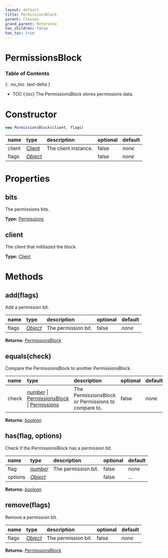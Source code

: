 ```yaml
---
layout: default
title: PermissionsBlock
parent: Classes
grand_parent: Reference
has_children: false
has_toc: true
---
```


# PermissionsBlock
### Table of Contents
{: .no_toc .text-delta }

- TOC
{:toc}
The PermissionsBlock stores permissions data.
# Constructor
```js
new PermissionsBlock(client, flags)
```

| name | type | description | optional | default |
|:-----|:-----|:------------|:---------|:--------|
| client | [Client](/ref/classes/Client) | The client instance. | false | *none* |
| flags | *[Object](https://developer.mozilla.org/en-US/docs/Web/JavaScript/Reference/Global_Objects/Object)* |   | false | *none* |

# Properties
## bits
The permissions bits.

**Type:** [Permissions](/ref/classes/Permissions)

## client
The client that initiliazed the block.

**Type:** [Client](/ref/classes/Client)

# Methods
## add(flags)
Add a permission bit.

| name | type | description | optional | default |
|:-----|:-----|:------------|:---------|:--------|
| flags | *[Object](https://developer.mozilla.org/en-US/docs/Web/JavaScript/Reference/Global_Objects/Object)* | The permission bit. | false | *none* |

**Returns:** [PermissionsBlock](/ref/classes/PermissionsBlock)

## equals(check)
Compare the PermissionsBlock to another PermissionsBlock.

| name | type | description | optional | default |
|:-----|:-----|:------------|:---------|:--------|
| check | *[number](https://developer.mozilla.org/en-US/docs/Web/JavaScript/Reference/Global_Objects/number)* \| [PermissionsBlock](/ref/classes/PermissionsBlock) \| [Permissions](/ref/classes/Permissions) | The PermissionsBlock or Permissions to compare to. | false | *none* |

**Returns:** *[boolean](https://developer.mozilla.org/en-US/docs/Web/JavaScript/Reference/Global_Objects/boolean)*

## has(flag, options)
Check if the PermissionsBlock has a permission bit.

| name | type | description | optional | default |
|:-----|:-----|:------------|:---------|:--------|
| flag | *[number](https://developer.mozilla.org/en-US/docs/Web/JavaScript/Reference/Global_Objects/number)* | The permission bit. | false | *none* |
| options | *[Object](https://developer.mozilla.org/en-US/docs/Web/JavaScript/Reference/Global_Objects/Object)* |   | false | ... |

**Returns:** *[boolean](https://developer.mozilla.org/en-US/docs/Web/JavaScript/Reference/Global_Objects/boolean)*

## remove(flags)
Remove a permission bit.

| name | type | description | optional | default |
|:-----|:-----|:------------|:---------|:--------|
| flags | *[Object](https://developer.mozilla.org/en-US/docs/Web/JavaScript/Reference/Global_Objects/Object)* | The permission bit. | false | *none* |

**Returns:** [PermissionsBlock](/ref/classes/PermissionsBlock)

